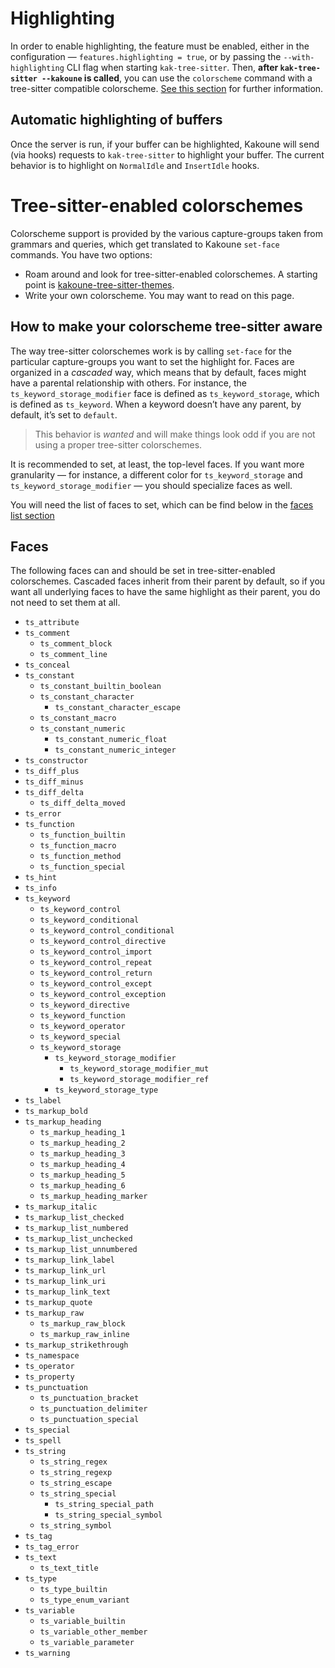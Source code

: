 # Highlighting

In order to enable highlighting, the feature must be enabled, either in the
configuration — `features.highlighting = true`, or by passing the
`--with-highlighting` CLI flag when starting `kak-tree-sitter`. Then, **after
`kak-tree-sitter --kakoune` is called**, you can use the `colorscheme` command
with a tree-sitter compatible colorscheme.
[See this section](#tree-sitter-enabled-colorschemes) for further information.

## Automatic highlighting of buffers

Once the server is run, if your buffer can be highlighted, Kakoune will send
(via hooks) requests to `kak-tree-sitter` to highlight your buffer. The current
behavior is to highlight on `NormalIdle` and `InsertIdle` hooks.

#	Tree-sitter-enabled colorschemes

Colorscheme support is provided by the various capture-groups taken from
grammars and queries, which get translated to Kakoune `set-face` commands. You
have two options:

- Roam around and look for tree-sitter-enabled colorschemes. A starting point is
  [kakoune-tree-sitter-themes].
- Write your own colorscheme. You may want to read on this page.

## How to make your colorscheme tree-sitter aware

The way tree-sitter colorschemes work is by calling `set-face` for the
particular capture-groups you want to set the highlight for. Faces are organized
in a _cascaded_ way, which means that by default, faces might have a parental
relationship with others. For instance, the `ts_keyword_storage_modifier` face
is defined as `ts_keyword_storage`, which is defined as `ts_keyword`. When a
keyword doesn’t have any parent, by default, it’s set to `default`.

> This behavior is _wanted_ and will make things look odd if you are not using a
> proper tree-sitter colorschemes.

It is recommended to set, at least, the top-level faces. If you want more
granularity — for instance, a different color for `ts_keyword_storage` and
`ts_keyword_storage_modifier` — you should specialize faces as well.

You will need the list of faces to set, which can be find below in the
[faces list section](#faces)

## Faces

The following faces can and should be set in tree-sitter-enabled colorschemes.
Cascaded faces inherit from their parent by default, so if you want all
underlying faces to have the same highlight as their parent, you do not need to
set them at all.

- `ts_attribute`
- `ts_comment`
  - `ts_comment_block`
  - `ts_comment_line`
- `ts_conceal`
- `ts_constant`
  - `ts_constant_builtin_boolean`
  - `ts_constant_character`
    - `ts_constant_character_escape`
  - `ts_constant_macro`
  - `ts_constant_numeric`
    - `ts_constant_numeric_float`
    - `ts_constant_numeric_integer`
- `ts_constructor`
- `ts_diff_plus`
- `ts_diff_minus`
- `ts_diff_delta`
  - `ts_diff_delta_moved`
- `ts_error`
- `ts_function`
  - `ts_function_builtin`
  - `ts_function_macro`
  - `ts_function_method`
  - `ts_function_special`
- `ts_hint`
- `ts_info`
- `ts_keyword`
  - `ts_keyword_control`
  - `ts_keyword_conditional`
  - `ts_keyword_control_conditional`
  - `ts_keyword_control_directive`
  - `ts_keyword_control_import`
  - `ts_keyword_control_repeat`
  - `ts_keyword_control_return`
  - `ts_keyword_control_except`
  - `ts_keyword_control_exception`
  - `ts_keyword_directive`
  - `ts_keyword_function`
  - `ts_keyword_operator`
  - `ts_keyword_special`
  - `ts_keyword_storage`
    - `ts_keyword_storage_modifier`
      - `ts_keyword_storage_modifier_mut`
      - `ts_keyword_storage_modifier_ref`
    - `ts_keyword_storage_type`
- `ts_label`
- `ts_markup_bold`
- `ts_markup_heading`
  - `ts_markup_heading_1`
  - `ts_markup_heading_2`
  - `ts_markup_heading_3`
  - `ts_markup_heading_4`
  - `ts_markup_heading_5`
  - `ts_markup_heading_6`
  - `ts_markup_heading_marker`
- `ts_markup_italic`
- `ts_markup_list_checked`
- `ts_markup_list_numbered`
- `ts_markup_list_unchecked`
- `ts_markup_list_unnumbered`
- `ts_markup_link_label`
- `ts_markup_link_url`
- `ts_markup_link_uri`
- `ts_markup_link_text`
- `ts_markup_quote`
- `ts_markup_raw`
  - `ts_markup_raw_block`
  - `ts_markup_raw_inline`
- `ts_markup_strikethrough`
- `ts_namespace`
- `ts_operator`
- `ts_property`
- `ts_punctuation`
  - `ts_punctuation_bracket`
  - `ts_punctuation_delimiter`
  - `ts_punctuation_special`
- `ts_special`
- `ts_spell`
- `ts_string`
  - `ts_string_regex`
  - `ts_string_regexp`
  - `ts_string_escape`
  - `ts_string_special`
    - `ts_string_special_path`
    - `ts_string_special_symbol`
  - `ts_string_symbol`
- `ts_tag`
- `ts_tag_error`
- `ts_text`
  - `ts_text_title`
- `ts_type`
  - `ts_type_builtin`
  - `ts_type_enum_variant`
- `ts_variable`
  - `ts_variable_builtin`
  - `ts_variable_other_member`
  - `ts_variable_parameter`
- `ts_warning`

[kakoune-tree-sitter-themes]: https://git.sr.ht/~hadronized/kakoune-tree-sitter-themes
